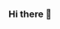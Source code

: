 ### Hi there 👋

<!--
**Edin93/edin93** is a ✨ _special_ ✨ repository because its `README.md` (this file) appears on your GitHub profile.

- A Software engineering student with 2 years of experience in web development. In my past experiences I've worked mainly with React, Express, Node and MongoDB.
I decided to go back to school to deepen my knowledge and improve my technical and soft skills.
I'm looking for job opportunities in the next few months. So, don't hesitate to reach out to me on Twitter or via email under: il_matador@hotmail.fr

- 🔭 I’m currently working on building my portfolio, improve my technical skills and find a job in web development.
- 🌱 I’m currently learning Software Engineering and Fullstack web development, focusing on Javascript and Python technologies.
- 💬 Ask me about My portfolio project, open source contribution, a bug in a Javascript or Python code.
- 📫 How to reach me:
- ⚡ Fun fact: Sports, Hiking and adventure Enthusiast.
~~~
